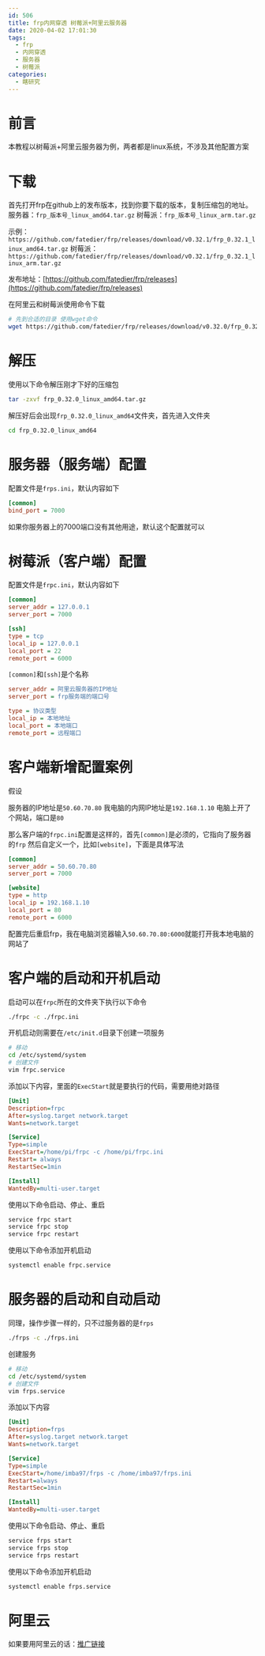 ```yaml
---
id: 506
title: frp内网穿透 树莓派+阿里云服务器
date: 2020-04-02 17:01:30
tags:
  - frp
  - 内网穿透
  - 服务器
  - 树莓派
categories:
  - 瞎研究
---
```


# 前言

本教程以树莓派+阿里云服务器为例，两者都是linux系统，不涉及其他配置方案

# 下载

首先打开frp在github上的发布版本，找到你要下载的版本，复制压缩包的地址。
服务器：`frp_版本号_linux_amd64.tar.gz`
树莓派：`frp_版本号_linux_arm.tar.gz`

示例：`https://github.com/fatedier/frp/releases/download/v0.32.1/frp_0.32.1_linux_amd64.tar.gz`
树莓派：`https://github.com/fatedier/frp/releases/download/v0.32.1/frp_0.32.1_linux_arm.tar.gz`

发布地址：[https://github.com/fatedier/frp/releases](https://github.com/fatedier/frp/releases)

在阿里云和树莓派使用命令下载

```bash
# 先到合适的目录 使用wget命令
wget https://github.com/fatedier/frp/releases/download/v0.32.0/frp_0.32.0_linux_amd64.tar.gz
```

<!--more-->

# 解压

使用以下命令解压刚才下好的压缩包

```bash
tar -zxvf frp_0.32.0_linux_amd64.tar.gz
```

解压好后会出现`frp_0.32.0_linux_amd64`文件夹，首先进入文件夹

```bash
cd frp_0.32.0_linux_amd64
```

# 服务器（服务端）配置

配置文件是`frps.ini`，默认内容如下

```ini
[common]
bind_port = 7000
```

如果你服务器上的7000端口没有其他用途，默认这个配置就可以

# 树莓派（客户端）配置

配置文件是`frpc.ini`，默认内容如下

```ini
[common]
server_addr = 127.0.0.1
server_port = 7000

[ssh]
type = tcp
local_ip = 127.0.0.1
local_port = 22
remote_port = 6000
```

`[common]`和`[ssh]`是个名称

```ini
server_addr = 阿里云服务器的IP地址
server_port = frp服务端的端口号

type = 协议类型
local_ip = 本地地址
local_port = 本地端口
remote_port = 远程端口
```

# 客户端新增配置案例

假设

服务器的IP地址是`50.60.70.80`
我电脑的内网IP地址是`192.168.1.10`
电脑上开了个网站，端口是`80`

那么客户端的`frpc.ini`配置是这样的，首先`[common]`是必须的，它指向了服务器的`frp`
然后自定义一个，比如`[website]`，下面是具体写法

```ini
[common]
server_addr = 50.60.70.80
server_port = 7000

[website]
type = http
local_ip = 192.168.1.10
local_port = 80
remote_port = 6000
```

配置完后重启frp，我在电脑浏览器输入`50.60.70.80:6000`就能打开我本地电脑的网站了

# 客户端的启动和开机启动

启动可以在`frpc`所在的文件夹下执行以下命令

```bash
./frpc -c ./frpc.ini
```

开机启动则需要在`/etc/init.d`目录下创建一项服务

```bash
# 移动
cd /etc/systemd/system
# 创建文件
vim frpc.service
```

添加以下内容，里面的`ExecStart`就是要执行的代码，需要用绝对路径

```ini
[Unit]
Description=frpc
After=syslog.target network.target
Wants=network.target

[Service]
Type=simple
ExecStart=/home/pi/frpc -c /home/pi/frpc.ini
Restart= always
RestartSec=1min

[Install]
WantedBy=multi-user.target
```

使用以下命令启动、停止、重启

```bash
service frpc start
service frpc stop
service frpc restart
```

使用以下命令添加开机启动

```bash
systemctl enable frpc.service
```

# 服务器的启动和自动启动

同理，操作步骤一样的，只不过服务器的是`frps`

```bash
./frps -c ./frps.ini
```

创建服务

```bash
# 移动
cd /etc/systemd/system
# 创建文件
vim frps.service
```

添加以下内容

```ini
[Unit]
Description=frps
After=syslog.target network.target
Wants=network.target

[Service]
Type=simple
ExecStart=/home/imba97/frps -c /home/imba97/frps.ini
Restart=always
RestartSec=1min

[Install]
WantedBy=multi-user.target
```

使用以下命令启动、停止、重启

```bash
service frps start
service frps stop
service frps restart
```

使用以下命令添加开机启动

```bash
systemctl enable frps.service
```

# 阿里云

如果要用阿里云的话：[推广链接](https://www.aliyun.com/minisite/goods?userCode=ujl29kt5)

